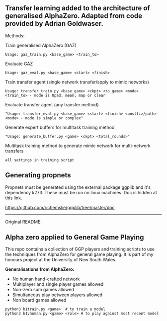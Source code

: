 Transfer learning added to the architecture of generalised AlphaZero. Adapted from code provided by Adrian Goldwaser. 
---

Methods: 

Train generalised AlphaZero (GAZ)

```
Usage: gaz_train.py <base_game> <train_to>
```
Evaluate GAZ
```
Usage: gaz_eval.py <base_game> <start> <finish>
```
Train transfer agent (single network transfer/apply to mimic networks)
```
Usage: transfer_train.py <base_game> <ckpt> <to_game> <mode> <train_to> - mode is 0pad, mean, map or clear
```
Evaluate transfer agent (any transfer method)
```
"Usage: transfer_eval.py <base_game> <start> <finish> <postfiz/path> <mode> - mode is simple or complex"
```
Generate expert buffers for multitask training method
```
"Usage: generate_buffer.py <game> <ckpt> <total_rounds>"
```
Multitask training method to generate mimic network for multi-network transfers
```
all settings in training script
```

Generating propnets
---
Propnets must be generated using the external package ggplib and it's dependency k273. These must be run on linux machines. Doc is hidden at this link. 

https://github.com/richemslie/ggplib/tree/master/doc


---
Original README: 

Alpha zero applied to General Game Playing
---

This repo contains a collection of GGP players and training scripts to use the techniques from AlphaZero for general game playing. It is part of my honours project at the University of New South Wales.

**Generalisations from AlphaZero:**
- No human hand-crafted network
- Multiplayer and single player games allowed
- Non-zero sum games allowed
- Simultaneous play between players allowed
- Non board games allowed

```
python3 b1train.py <game>  # to train a model
python3 b1vhuman.py <game> <role> # to play against most recent model
```
